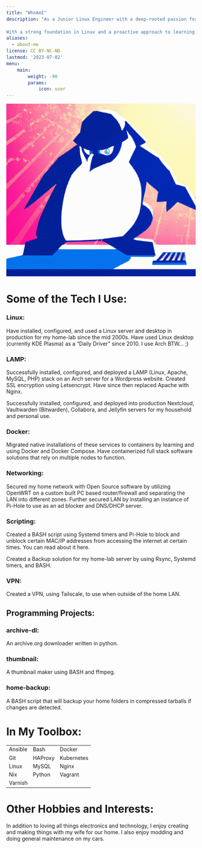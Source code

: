 ```yaml
---
title: "WhoAmI"
description: "As a Junior Linux Engineer with a deep-rooted passion for technology, I have been immersed in the world of Linux since the early 2000s. My journey with tech began even earlier when I picked up the BASIC documentation that came with my PCjr and began to write small programs and games, igniting a lifelong fascination with coding and systems management. In my current role, I help manage Single-Tenant infrastructure using tools like Ansible, Docker, Kubernetes, and Terraform. And beyond my professional responsibilities, I also enjoy solving problems by writing scripts in Python and Bash for personal projects for my home lab, allowing me to continually hone my skills and explore new technological frontiers.

With a strong foundation in Linux and a proactive approach to learning and innovation, I am committed to advancing my expertise and contributing to impactful projects in the field of IT infrastructure and automation."
aliases:
  - about-me
license: CC BY-NC-ND
lastmod: '2023-07-02'
menu:
    main:
        weight: -90
        params:
            icon: user
---
```

![Penguin Ninja](hero-penguin.png)

# Some of the Tech I Use:

### Linux:
Have installed, configured, and used a Linux server and desktop in production for my home-lab since the mid 2000s. Have used Linux desktop (currently KDE Plasma) as a “Daily Driver” since 2010. I use Arch BTW... ;)

### LAMP:
Successfully installed, configured, and deployed a LAMP (Linux, Apache, MySQL, PHP) stack on an Arch server for a Wordpress website. Created SSL encryption using Letsencrypt. Have since then replaced Apache with Nginx.

Successfully installed, configured, and deployed into production Nextcloud, Vaultwarden (Bitwarden), Collabora, and Jellyfin servers for my household and personal use.

### Docker:
Migrated native installations of these services to containers by learning and using Docker and Docker Compose. Have containerized full stack software solutions that rely on multiple nodes to function.

### Networking:
Secured my home network with Open Source software by utilizing OpenWRT on a custom built PC based router/firewall and separating the LAN into different zones. Further secured LAN by installing an instance of Pi-Hole to use as an ad blocker and DNS/DHCP server.

### Scripting:
Created a BASH script using Systemd timers and Pi-Hole to block and unblock certain MAC/IP addresses from accessing the internet at certain times. You can read about it here.

Created a Backup solution for my home-lab server by using Rsync, Systemd timers, and BASH.

### VPN:
Created a VPN, using Tailscale, to use when outside of the home LAN.

## Programming Projects:

### archive-dl:
An archive.org downloader written in python.

### thumbnail:
A thumbnail maker using BASH and ffmpeg.

### home-backup:
A BASH script that will backup your home folders in compressed tarballs if changes are detected.

# In My Toolbox:
|         |          |            |
|---------|----------|------------|
| Ansible | Bash     | Docker     |
| Git     | HAProxy  | Kubernetes |
| Linux   | MySQL    | Nginx      |
| Nix     | Python   | Vagrant    |
| Varnish |          |            |


# Other Hobbies and Interests:

In addition to loving all things electronics and technology, I enjoy creating and making things with my wife for our home. I also enjoy modding and doing general maintenance on my cars.
